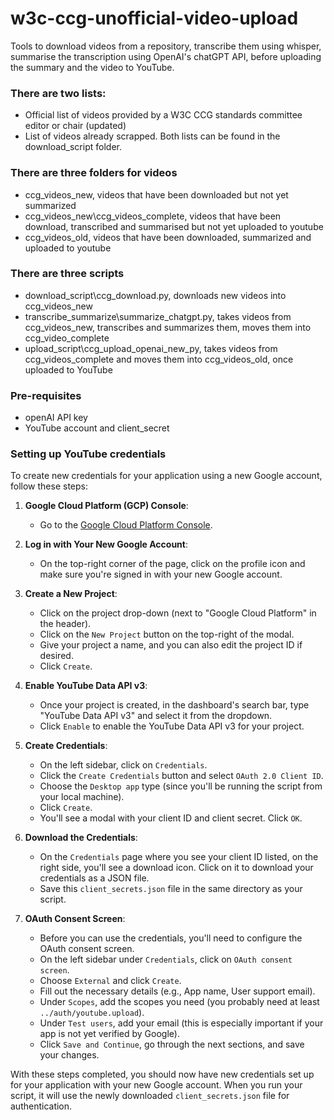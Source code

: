 # w3c-ccg-unofficial-video-upload
Tools to download videos from a repository, transcribe them using whisper, summarise the transcription using OpenAI's chatGPT API, before uploading the summary and the video to YouTube.

### There are two lists:
- Official list of videos provided by a W3C CCG standards committee editor or chair (updated)
- List of videos already scrapped.
Both lists can be found in the download_script folder. 

### There are three folders for videos
- ccg_videos_new, videos that have been downloaded but not yet summarized
- ccg_videos_new\ccg_videos_complete, videos that have been download, transcribed and summarised but not yet uploaded to youtube
- ccg_videos_old, videos that have been downloaded, summarized and uploaded to youtube

### There are three scripts
- download_script\ccg_download.py, downloads new videos into ccg_videos_new
- transcribe_summarize\summarize_chatgpt.py, takes videos from ccg_videos_new, transcribes and summarizes them, moves them into ccg_video_complete
- upload_script\ccg_upload_openai_new_py, takes videos from ccg_videos_complete and moves them into ccg_videos_old, once uploaded to YouTube

### Pre-requisites
- openAI API key
- YouTube account and client_secret

### Setting up YouTube credentials
To create new credentials for your application using a new Google account, follow these steps:

1. **Google Cloud Platform (GCP) Console**:
   - Go to the [Google Cloud Platform Console](https://console.cloud.google.com/).

2. **Log in with Your New Google Account**:
   - On the top-right corner of the page, click on the profile icon and make sure you're signed in with your new Google account.

3. **Create a New Project**:
   - Click on the project drop-down (next to "Google Cloud Platform" in the header).
   - Click on the `New Project` button on the top-right of the modal.
   - Give your project a name, and you can also edit the project ID if desired.
   - Click `Create`.

4. **Enable YouTube Data API v3**:
   - Once your project is created, in the dashboard's search bar, type "YouTube Data API v3" and select it from the dropdown.
   - Click `Enable` to enable the YouTube Data API v3 for your project.

5. **Create Credentials**:
   - On the left sidebar, click on `Credentials`.
   - Click the `Create Credentials` button and select `OAuth 2.0 Client ID`.
   - Choose the `Desktop app` type (since you'll be running the script from your local machine).
   - Click `Create`.
   - You'll see a modal with your client ID and client secret. Click `OK`.

6. **Download the Credentials**:
   - On the `Credentials` page where you see your client ID listed, on the right side, you'll see a download icon. Click on it to download your credentials as a JSON file.
   - Save this `client_secrets.json` file in the same directory as your script.

7. **OAuth Consent Screen**:
   - Before you can use the credentials, you'll need to configure the OAuth consent screen.
   - On the left sidebar under `Credentials`, click on `OAuth consent screen`.
   - Choose `External` and click `Create`.
   - Fill out the necessary details (e.g., App name, User support email).
   - Under `Scopes`, add the scopes you need (you probably need at least `../auth/youtube.upload`).
   - Under `Test users`, add your email (this is especially important if your app is not yet verified by Google).
   - Click `Save and Continue`, go through the next sections, and save your changes.

With these steps completed, you should now have new credentials set up for your application with your new Google account. When you run your script, it will use the newly downloaded `client_secrets.json` file for authentication.
